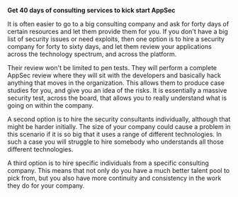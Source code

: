 **Get 40 days of consulting services to kick start AppSec**

It is often easier to go to a big consulting company and ask for forty days of certain resources and let them provide them for you. If you don't have a big list of security issues or need exploits, then one option is to hire a security company for forty to sixty days, and let them review your applications across the technology spectrum, and across the platform. 

Their review won't be limited to pen tests. They will perform a complete AppSec review where they will sit with the developers and basically hack anything that moves in the organization. This allows them to produce case studies for you, and give you an idea of the risks. It is essentially a massive security test, across the board, that allows you to really understand what is going on within the company.

A second option is to hire the security consultants individually, although that might be harder initially.  The size of your company could cause a problem in this scenario if it is so big that it uses a range of different technologies.  In such a case you will struggle to hire somebody who understands all those different technologies.

A third option is to hire specific individuals from a specific consulting company. This means that not only do you have a much better talent pool to pick from, but you also have more continuity and consistency in the work they do for your company.  

